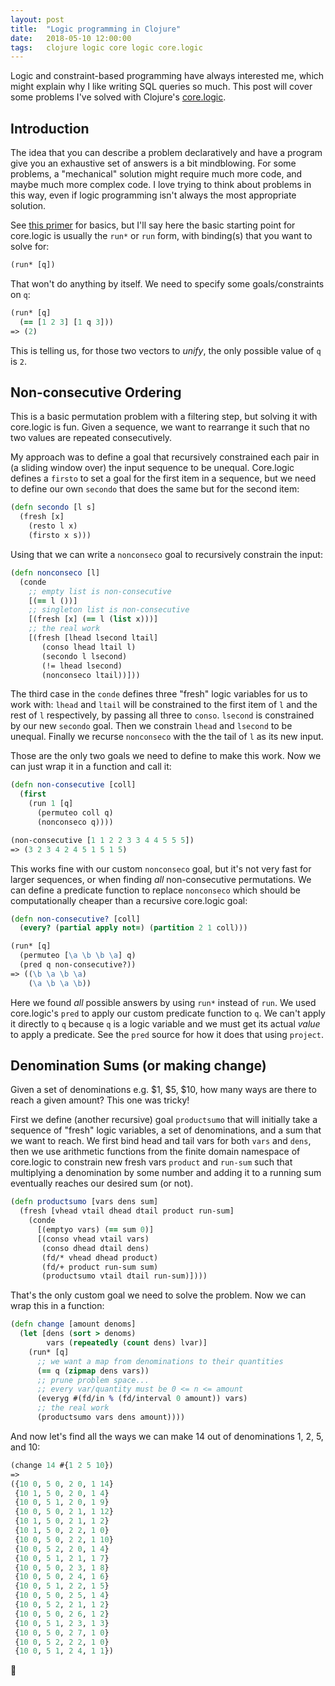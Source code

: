 ```yaml
---
layout: post
title:  "Logic programming in Clojure"
date:   2018-05-10 12:00:00
tags:   clojure logic core logic core.logic
---
```


Logic and constraint-based programming have always interested me, which might explain why I like writing SQL queries so much. This post will cover some problems I've solved with Clojure's [core.logic](https://github.com/clojure/core.logic).

## Introduction

The idea that you can describe a problem declaratively and have a program give you an exhaustive set of answers is a bit mindblowing. For some problems, a "mechanical" solution might require much more code, and maybe much more complex code. I love trying to think about problems in this way, even if logic programming isn't always the most appropriate solution.

See [this primer](https://github.com/clojure/core.logic/wiki/A-Core.logic-Primer) for basics, but I'll say here the basic starting point for core.logic is usually the `run*` or `run` form, with binding(s) that you want to solve for:
```clojure
(run* [q])
```
That won't do anything by itself. We need to specify some goals/constraints on `q`:
```clojure
(run* [q]
  (== [1 2 3] [1 q 3]))
=> (2)
```
This is telling us, for those two vectors to _unify_, the only possible value of `q` is `2`.

## Non-consecutive Ordering

This is a basic permutation problem with a filtering step, but solving it with core.logic is fun. Given a sequence, we want to rearrange it such that no two values are repeated consecutively.

My approach was to define a goal that recursively constrained each pair in (a sliding window over) the input sequence to be unequal. Core.logic defines a `firsto` to set a goal for the first item in a sequence, but we need to define our own `secondo` that does the same but for the second item:
```clojure
(defn secondo [l s]
  (fresh [x]
    (resto l x)
    (firsto x s)))
```

Using that we can write a `nonconseco` goal to recursively constrain the input:
```clojure
(defn nonconseco [l]
  (conde
    ;; empty list is non-consecutive
    [(== l ())]
    ;; singleton list is non-consecutive
    [(fresh [x] (== l (list x)))]
    ;; the real work
    [(fresh [lhead lsecond ltail]
       (conso lhead ltail l)
       (secondo l lsecond)
       (!= lhead lsecond)
       (nonconseco ltail))]))
```
The third case in the `conde` defines three "fresh" logic variables for us to work with: `lhead` and `ltail` will be constrained to the first item of `l` and the rest of `l` respectively, by passing all three to `conso`. `lsecond` is constrained by our new `secondo` goal. Then we constrain `lhead` and `lsecond` to be unequal. Finally we recurse `nonconseco` with the the tail of `l` as its new input.

Those are the only two goals we need to define to make this work. Now we can just wrap it in a function and call it:

```clojure
(defn non-consecutive [coll]
  (first
    (run 1 [q]
      (permuteo coll q)
      (nonconseco q))))

(non-consecutive [1 1 2 2 3 3 4 4 5 5 5])
=> (3 2 3 4 2 4 5 1 5 1 5)
```

This works fine with our custom `nonconseco` goal, but it's not very fast for larger sequences, or when finding _all_ non-consecutive permutations. We can define a predicate function to replace `nonconseco` which should be computationally cheaper than a recursive core.logic goal:

```clojure
(defn non-consecutive? [coll]
  (every? (partial apply not=) (partition 2 1 coll)))

(run* [q]
  (permuteo [\a \b \b \a] q)
  (pred q non-consecutive?))
=> ((\b \a \b \a)
    (\a \b \a \b))
```

Here we found _all_ possible answers by using `run*` instead of `run`. We used core.logic's `pred` to apply our custom predicate function to `q`. We can't apply it directly to `q` because `q` is a logic variable and we must get its actual _value_ to apply a predicate. See the `pred` source for how it does that using `project`.

## Denomination Sums (or making change)

Given a set of denominations e.g. $1, $5, $10, how many ways are there to reach a given amount? This one was tricky!

First we define (another recursive) goal `productsumo` that will initially take a sequence of "fresh" logic variables, a set of denominations, and a sum that we want to reach. We first bind head and tail vars for both `vars` and `dens`, then we use arithmetic functions from the finite domain namespace of core.logic to constrain new fresh vars `product` and `run-sum` such that multiplying a denomination by some number and adding it to a running sum eventually reaches our desired sum (or not).
```clojure
(defn productsumo [vars dens sum]
  (fresh [vhead vtail dhead dtail product run-sum]
    (conde
      [(emptyo vars) (== sum 0)]
      [(conso vhead vtail vars)
       (conso dhead dtail dens)
       (fd/* vhead dhead product)
       (fd/+ product run-sum sum)
       (productsumo vtail dtail run-sum)])))
```

That's the only custom goal we need to solve the problem. Now we can wrap this in a function:
```clojure
(defn change [amount denoms]
  (let [dens (sort > denoms)
        vars (repeatedly (count dens) lvar)]
    (run* [q]
      ;; we want a map from denominations to their quantities
      (== q (zipmap dens vars))
      ;; prune problem space...
      ;; every var/quantity must be 0 <= n <= amount
      (everyg #(fd/in % (fd/interval 0 amount)) vars)
      ;; the real work
      (productsumo vars dens amount))))
```

And now let's find all the ways we can make 14 out of denominations 1, 2, 5, and 10:
```clojure
(change 14 #{1 2 5 10})
=>
({10 0, 5 0, 2 0, 1 14}
 {10 1, 5 0, 2 0, 1 4}
 {10 0, 5 1, 2 0, 1 9}
 {10 0, 5 0, 2 1, 1 12}
 {10 1, 5 0, 2 1, 1 2}
 {10 1, 5 0, 2 2, 1 0}
 {10 0, 5 0, 2 2, 1 10}
 {10 0, 5 2, 2 0, 1 4}
 {10 0, 5 1, 2 1, 1 7}
 {10 0, 5 0, 2 3, 1 8}
 {10 0, 5 0, 2 4, 1 6}
 {10 0, 5 1, 2 2, 1 5}
 {10 0, 5 0, 2 5, 1 4}
 {10 0, 5 2, 2 1, 1 2}
 {10 0, 5 0, 2 6, 1 2}
 {10 0, 5 1, 2 3, 1 3}
 {10 0, 5 0, 2 7, 1 0}
 {10 0, 5 2, 2 2, 1 0}
 {10 0, 5 1, 2 4, 1 1})
```
🤯
